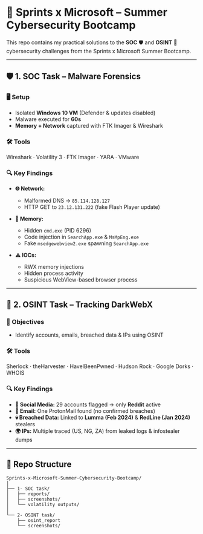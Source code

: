 

# 🚀 Sprints x Microsoft – Summer Cybersecurity Bootcamp

This repo contains my practical solutions to the **SOC** 🛡️ and **OSINT** 🔎 cybersecurity challenges from the Sprints x Microsoft Summer Bootcamp.

---

## 🛡️ 1. SOC Task – Malware Forensics

### 🖥️ Setup

* Isolated **Windows 10 VM** (Defender & updates disabled)
* Malware executed for **60s**
* **Memory + Network** captured with FTK Imager & Wireshark

### 🛠️ Tools

Wireshark · Volatility 3 · FTK Imager · YARA · VMware

### 🔍 Key Findings

* **🌐 Network:**

  * Malformed DNS → `85.114.128.127`
  * HTTP GET to `23.12.131.222` (fake Flash Player update)

* **💾 Memory:**

  * Hidden `cmd.exe` (PID 6296)
  * Code injection in `SearchApp.exe` & `MsMpEng.exe`
  * Fake `msedgewebview2.exe` spawning `SearchApp.exe`

* **⚠️ IOCs:**

  * RWX memory injections
  * Hidden process activity
  * Suspicious WebView-based browser process

---

## 🔎 2. OSINT Task – Tracking **DarkWebX**

### 🎯 Objectives

* Identify accounts, emails, breached data & IPs using OSINT

### 🛠️ Tools

Sherlock · theHarvester · HaveIBeenPwned · Hudson Rock · Google Dorks · WHOIS

### 🔍 Key Findings

* **👤 Social Media:** 29 accounts flagged → only **Reddit** active
* **📧 Email:** One ProtonMail found (no confirmed breaches)
* **💀 Breached Data:** Linked to **Lumma (Feb 2024)** & **RedLine (Jan 2024)** stealers
* **🌍 IPs:** Multiple traced (US, NG, ZA) from leaked logs & infostealer dumps

---

## 📂 Repo Structure

```
Sprints-x-Microsoft-Summer-Cybersecurity-Bootcamp/
│
├── 1- SOC task/
│   ├── reports/ 
│   ├── screenshots/
│   └── volatility outputs/
│
└── 2- OSINT task/
    ├── osint_report
    └── screenshots/

